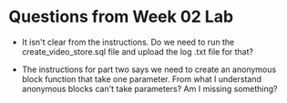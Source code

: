 # Questions from Week 02 Lab

- It isn't clear from the instructions. Do we need to run the create_video_store.sql file and upload the log .txt file for that?

- The instructions for part two says we need to create an anonymous block function that take one parameter. From what I understand anonymous blocks can't take parameters? Am I missing something?

